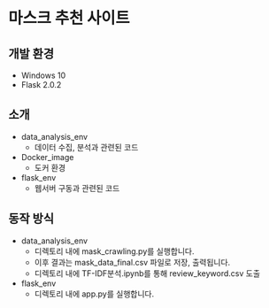 # 마스크 추천 사이트
## 개발 환경

- Windows 10
- Flask 2.0.2


## 소개

- data_analysis_env
    - 데이터 수집, 분석과 관련된 코드
- Docker_image
    - 도커 환경
- flask_env
    - 웹서버 구동과 관련된 코드

## 동작 방식

- data_analysis_env
    - 디렉토리 내에 mask_crawling.py를 실행합니다.
    - 이후 결과는 mask_data_final.csv 파일로 저장, 출력됩니다.
    - 디렉토리 내에 TF-IDF분석.ipynb를 통해 review_keyword.csv 도출
- flask_env
    - 디렉토리 내에 app.py를 실행합니다.
